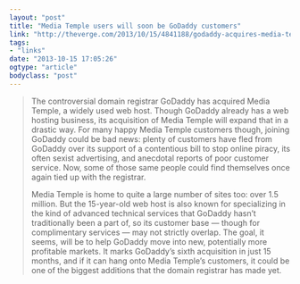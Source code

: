 ```yaml
---
layout: "post"
title: "Media Temple users will soon be GoDaddy customers"
link: "http://theverge.com/2013/10/15/4841188/godaddy-acquires-media-temple-web-hosting"
tags: 
- "links"
date: "2013-10-15 17:05:26"
ogtype: "article"
bodyclass: "post"
---
```


> The controversial domain registrar GoDaddy has acquired Media Temple, a widely used web host. Though GoDaddy already has a web hosting business, its acquisition of Media Temple will expand that in a drastic way. For many happy Media Temple customers though, joining GoDaddy could be bad news: plenty of customers have fled from GoDaddy over its support of a contentious bill to stop online piracy, its often sexist advertising, and anecdotal reports of poor customer service. Now, some of those same people could find themselves once again tied up with the registrar.
> 
> Media Temple is home to quite a large number of sites too: over 1.5 million. But the 15-year-old web host is also known for specializing in the kind of advanced technical services that GoDaddy hasn’t traditionally been a part of, so its customer base — though for complimentary services — may not strictly overlap. The goal, it seems, will be to help GoDaddy move into new, potentially more profitable markets. It marks GoDaddy’s sixth acquisition in just 15 months, and if it can hang onto Media Temple’s customers, it could be one of the biggest additions that the domain registrar has made yet.